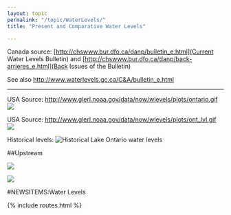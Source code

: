 ```yaml
---
layout: topic
permalink: "/topic/WaterLevels/"
title: "Present and Comparative Water Levels"

---
```


Canada source: [http://chswww.bur.dfo.ca/danp/bulletin_e.html](Current Water Levels Bulletin) and [http://chswww.bur.dfo.ca/danp/back-arrieres_e.html](Back Issues of the Bulletin)

See also http://www.waterlevels.gc.ca/C&A/bulletin_e.html

<hr>

USA Source: http://www.glerl.noaa.gov/data/now/wlevels/plots/ontario.gif
<a href="http://www.glerl.noaa.gov/data/now/wlevels/plots/ontario.gif"><img src="http://www.glerl.noaa.gov/data/now/wlevels/plots/ontario.gif"></a>



USA Source: http://www.glerl.noaa.gov/data/now/wlevels/plots/ont_lvl.gif
<a href="http://www.glerl.noaa.gov/data/now/wlevels/plots/ont_lvl.gif"><img src="http://www.glerl.noaa.gov/data/now/wlevels/plots/ont_lvl.gif"></a>

Historical levels:
<img src="http://www.waterlevels.gc.ca/C&A/network_means_files/netmeanOnt.gif" alt="Historical Lake Ontario water levels">

##Upstream

<a href="http://www.glerl.noaa.gov/data/now/wlevels/mic_lvl.gif"><img src="http://www.glerl.noaa.gov/data/now/wlevels/mic_lvl.gif"></a>

<a href="http://www.glerl.noaa.gov/data/now/wlevels/sup_lvl.gif"><img src="http://www.glerl.noaa.gov/data/now/wlevels/sup_lvl.gif"></a>


#NEWSITEMS:Water Levels

{% include routes.html %}
